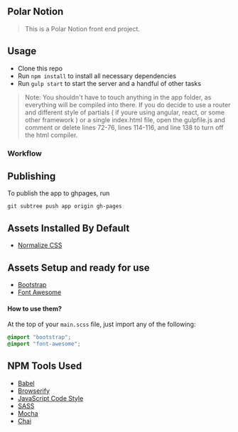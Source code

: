 ## Polar Notion

> This is a Polar Notion front end project.

## Usage

- Clone this repo
- Run `npm install` to install all necessary dependencies
- Run `gulp start` to start the server and a handful of other tasks

> Note: You shouldn't have to touch anything in the app folder, as everything will be compiled into there. If you do decide to use a router and different style of partials ( if youre using angular, react, or some other framework ) or a single index.html file, open the gulpfile.js and comment or delete lines 72-76, lines 114-116, and line 138 to turn off the html compiler.

### Workflow


## Publishing

To publish the app to ghpages, run
```
git subtree push app origin gh-pages
```

## Assets Installed By Default

- [Normalize CSS](https://necolas.github.io/normalize.css/)

## Assets Setup and ready for use

- [Bootstrap](http://getbootstrap.com/)
- [Font Awesome](https://fortawesome.github.io/Font-Awesome/)

#### How to use them?

At the top of your `main.scss` file, just import any of the following:

```scss
@import "bootstrap";
@import "font-awesome";
```

## NPM Tools Used

- [Babel](https://babeljs.io/)
- [Browserify](http://browserify.org/)
- [JavaScript Code Style](http://jscs.info/)
- [SASS](http://sass-lang.com/)
- [Mocha](https://mochajs.org/)
- [Chai](http://chaijs.com/)
